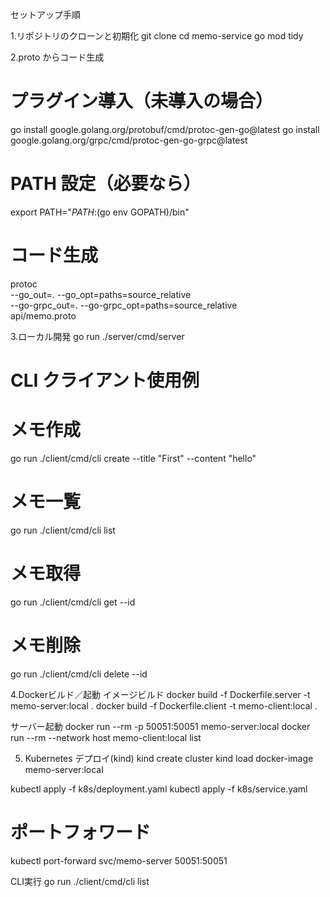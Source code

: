 セットアップ手順

1.リポジトリのクローンと初期化
git clone <your-repo-url>
cd memo-service
go mod tidy

2.proto からコード生成
# プラグイン導入（未導入の場合）
go install google.golang.org/protobuf/cmd/protoc-gen-go@latest
go install google.golang.org/grpc/cmd/protoc-gen-go-grpc@latest

# PATH 設定（必要なら）
export PATH="$PATH:$(go env GOPATH)/bin"

# コード生成
protoc \
  --go_out=. --go_opt=paths=source_relative \
  --go-grpc_out=. --go-grpc_opt=paths=source_relative \
  api/memo.proto

3.ローカル開発
go run ./server/cmd/server

# CLI クライアント使用例
# メモ作成
go run ./client/cmd/cli create --title "First" --content "hello"
# メモ一覧
go run ./client/cmd/cli list
# メモ取得
go run ./client/cmd/cli get --id <ID>
# メモ削除
go run ./client/cmd/cli delete --id <ID>

4.Dockerビルド／起動
イメージビルド
docker build -f Dockerfile.server -t memo-server:local .
docker build -f Dockerfile.client -t memo-client:local .

サーバー起動
docker run --rm -p 50051:50051 memo-server:local
docker run --rm --network host memo-client:local list

5. Kubernetes デプロイ(kind)
kind create cluster
kind load docker-image memo-server:local

kubectl apply -f k8s/deployment.yaml
kubectl apply -f k8s/service.yaml

# ポートフォワード
kubectl port-forward svc/memo-server 50051:50051

CLI実行
go run ./client/cmd/cli list

